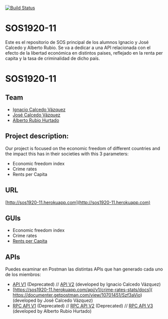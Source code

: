 [![Build Status](https://travis-ci.org/gti-sos/SOS1920-11.svg?branch=master)](https://travis-ci.org/gti-sos/SOS1920-11)

# SOS1920-11

Este es el repositorio de SOS principal de los alumnos Ignacio y José Calcedo y Alberto Rubio.
Se va a dedicar a una API relacionada con el efecto de la libertad económica en distintos paises, 
reflejado en la renta per capita y la tasa de criminalidad de dicho país.


# SOS1920-11

## Team

*   [Ignacio Calcedo Vázquez](https://github.com/IgnacioCVGitHub)
*   [José Calcedo Vázquez](https://github.com/JaredYeeto)
*   [Alberto Rubio Hurtado](https://github.com/arh09)

## Project description:

Our project is focused on the economic freedom of different countries and the impact this has in their societies with this 3 parameters:

*   Economic freedom index
*   Crime rates
*   Rents per Capita

## URL

[http://sos1920-11.herokuapp.com](http://sos1920-11.herokuapp.com)

## GUIs

*   Economic freedom index
*   Crime rates
*   [Rents per Capita](http://sos1920-11.herokuapp.com/#/rpcs)

## APIs
Puedes examinar en Postman las distintas APIs que han generado cada uno de los miembros:
*   [API V1](https://documenter.getpostman.com/view/10701438/SzYUZgNc) (Deprecated) // [API V2](https://documenter.getpostman.com/view/10701438/SzmcbzBj) (developed by Ignacio Calcedo Vázquez)
*   [https://sos1920-11.herokuapp.com/api/v1/crime-rates-stats/docs]( https://documenter.getpostman.com/view/10701451/Szf3aVio) (developed by José Calcedo Vázquez)
*   [RPC API V1](https://documenter.getpostman.com/view/9107347/Szme4dme) (Deprecated) // [RPC API V2](https://documenter.getpostman.com/view/9107347/SzYUa25s) (Deprecated) // [RPC API V3](https://documenter.getpostman.com/view/9107347/SztA7UZB?version=latest) (developed by Alberto Rubio Hurtado)


